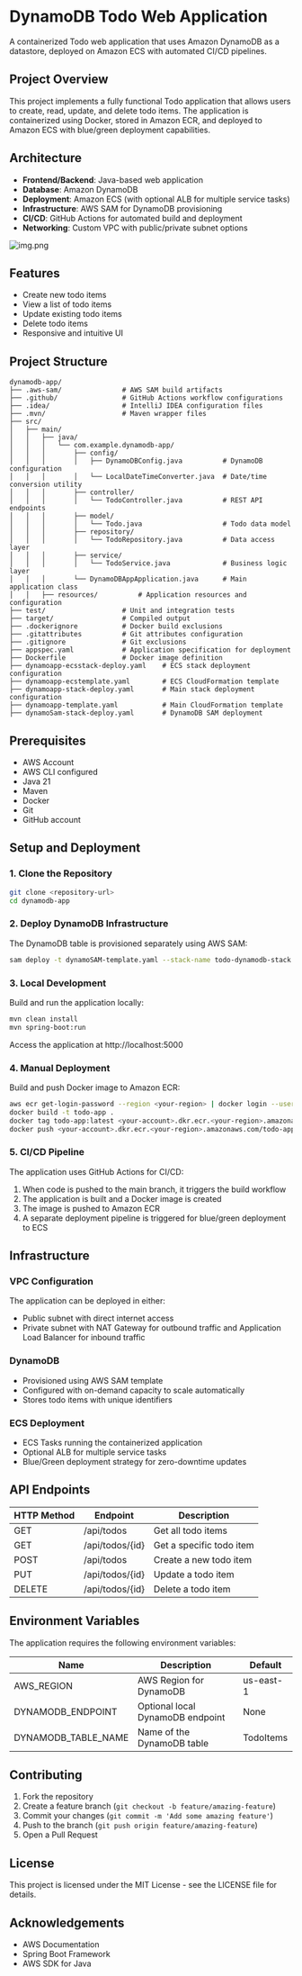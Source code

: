 # DynamoDB Todo Web Application

A containerized Todo web application that uses Amazon DynamoDB as a datastore, deployed on Amazon ECS with automated CI/CD pipelines.

## Project Overview

This project implements a fully functional Todo application that allows users to create, read, update, and delete todo items. The application is containerized using Docker, stored in Amazon ECR, and deployed to Amazon ECS with blue/green deployment capabilities.

## Architecture

- **Frontend/Backend**: Java-based web application
- **Database**: Amazon DynamoDB
- **Deployment**: Amazon ECS (with optional ALB for multiple service tasks)
- **Infrastructure**: AWS SAM for DynamoDB provisioning
- **CI/CD**: GitHub Actions for automated build and deployment
- **Networking**: Custom VPC with public/private subnet options


![img.png](img.png)

## Features

- Create new todo items
- View a list of todo items
- Update existing todo items
- Delete todo items
- Responsive and intuitive UI

## Project Structure

```
dynamodb-app/
├── .aws-sam/               # AWS SAM build artifacts
├── .github/                # GitHub Actions workflow configurations
├── .idea/                  # IntelliJ IDEA configuration files
├── .mvn/                   # Maven wrapper files
├── src/
│   ├── main/
│   │   ├── java/
│   │   │   └── com.example.dynamodb-app/
│   │   │       ├── config/
│   │   │       │   ├── DynamoDBConfig.java          # DynamoDB configuration
│   │   │       │   └── LocalDateTimeConverter.java  # Date/time conversion utility
│   │   │       ├── controller/
│   │   │       │   └── TodoController.java          # REST API endpoints
│   │   │       ├── model/
│   │   │       │   └── Todo.java                    # Todo data model
│   │   │       ├── repository/
│   │   │       │   └── TodoRepository.java          # Data access layer
│   │   │       ├── service/
│   │   │       │   └── TodoService.java             # Business logic layer
│   │   │       └── DynamoDBAppApplication.java      # Main application class
│   │   ├── resources/          # Application resources and configuration
├── test/                   # Unit and integration tests
├── target/                 # Compiled output
├── .dockerignore           # Docker build exclusions
├── .gitattributes          # Git attributes configuration
├── .gitignore              # Git exclusions
├── appspec.yaml            # Application specification for deployment
├── Dockerfile              # Docker image definition
├── dynamoapp-ecsstack-deploy.yaml    # ECS stack deployment configuration
├── dynamoapp-ecstemplate.yaml        # ECS CloudFormation template
├── dynamoapp-stack-deploy.yaml       # Main stack deployment configuration
├── dynamoapp-template.yaml           # Main CloudFormation template
├── dynamoSam-stack-deploy.yaml       # DynamoDB SAM deployment
```

## Prerequisites

- AWS Account
- AWS CLI configured
- Java 21
- Maven
- Docker
- Git
- GitHub account

## Setup and Deployment

### 1. Clone the Repository

```bash
git clone <repository-url>
cd dynamodb-app
```

### 2. Deploy DynamoDB Infrastructure

The DynamoDB table is provisioned separately using AWS SAM:

```bash
sam deploy -t dynamoSAM-template.yaml --stack-name todo-dynamodb-stack
```

### 3. Local Development

Build and run the application locally:

```bash
mvn clean install
mvn spring-boot:run
```

Access the application at http://localhost:5000

### 4. Manual Deployment

Build and push Docker image to Amazon ECR:

```bash
aws ecr get-login-password --region <your-region> | docker login --username AWS --password-stdin <your-account>.dkr.ecr.<your-region>.amazonaws.com
docker build -t todo-app .
docker tag todo-app:latest <your-account>.dkr.ecr.<your-region>.amazonaws.com/todo-app:latest
docker push <your-account>.dkr.ecr.<your-region>.amazonaws.com/todo-app:latest
```

### 5. CI/CD Pipeline

The application uses GitHub Actions for CI/CD:

1. When code is pushed to the main branch, it triggers the build workflow
2. The application is built and a Docker image is created
3. The image is pushed to Amazon ECR
4. A separate deployment pipeline is triggered for blue/green deployment to ECS

## Infrastructure

### VPC Configuration

The application can be deployed in either:
- Public subnet with direct internet access
- Private subnet with NAT Gateway for outbound traffic and Application Load Balancer for inbound traffic

### DynamoDB

- Provisioned using AWS SAM template
- Configured with on-demand capacity to scale automatically
- Stores todo items with unique identifiers

### ECS Deployment

- ECS Tasks running the containerized application
- Optional ALB for multiple service tasks
- Blue/Green deployment strategy for zero-downtime updates

## API Endpoints

| HTTP Method | Endpoint | Description |
|-------------|----------|-------------|
| GET | /api/todos | Get all todo items |
| GET | /api/todos/{id} | Get a specific todo item |
| POST | /api/todos | Create a new todo item |
| PUT | /api/todos/{id} | Update a todo item |
| DELETE | /api/todos/{id} | Delete a todo item |

## Environment Variables

The application requires the following environment variables:

| Name | Description | Default |
|------|-------------|---------|
| AWS_REGION | AWS Region for DynamoDB | us-east-1 |
| DYNAMODB_ENDPOINT | Optional local DynamoDB endpoint | None |
| DYNAMODB_TABLE_NAME | Name of the DynamoDB table | TodoItems |

## Contributing

1. Fork the repository
2. Create a feature branch (`git checkout -b feature/amazing-feature`)
3. Commit your changes (`git commit -m 'Add some amazing feature'`)
4. Push to the branch (`git push origin feature/amazing-feature`)
5. Open a Pull Request

## License

This project is licensed under the MIT License - see the LICENSE file for details.

## Acknowledgements

- AWS Documentation
- Spring Boot Framework
- AWS SDK for Java